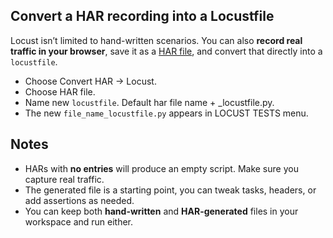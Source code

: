 ## Convert a HAR recording into a Locustfile

Locust isn’t limited to hand-written scenarios. You can also **record real traffic in your browser**, save it as a [HAR file](https://en.wikipedia.org/wiki/HAR_(file_format)), and convert that directly into a `locustfile`.

- Choose Convert HAR -> Locust.
- Choose HAR file.
- Name new `locustfile`. Default har file name + _locustfile.py.
- The new `file_name_locustfile.py` appears in LOCUST TESTS menu. 

## Notes

* HARs with **no entries** will produce an empty script. Make sure you capture real traffic.
* The generated file is a starting point, you can tweak tasks, headers, or add assertions as needed.
* You can keep both **hand-written** and **HAR-generated** files in your workspace and run either.


